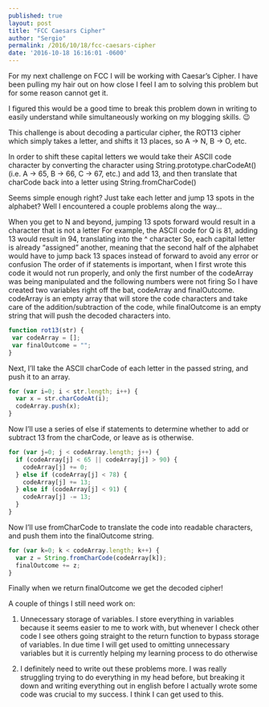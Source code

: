 ```yaml
---
published: true
layout: post
title: "FCC Caesars Cipher"
author: "Sergio"
permalink: /2016/10/18/fcc-caesars-cipher
date: '2016-10-18 16:16:01 -0600'
---
```


For my next challenge on FCC I will be working with Caesar’s Cipher. I have been pulling my hair out on how close I feel I am to solving this problem but for some reason cannot get it.

I figured this would be a good time to break this problem down in writing to easily understand while simultaneously working on my blogging skills. 😉

This challenge is about decoding a particular cipher, the ROT13 cipher which simply takes a letter, and shifts it 13 places, so A -> N, B -> O, etc.

In order to shift these capital letters we would take their ASCII code character by converting the character using String.prototype.charCodeAt() (i.e. A -> 65, B ->  66, C -> 67, etc.) and add 13, and then translate that charCode back into a letter using String.fromCharCode()

Seems simple enough right? Just take each letter and jump 13 spots in the alphabet? Well I encountered a couple problems along the way…

When you get to N and beyond, jumping 13 spots forward would result in a character that is not a letter
For example, the ASCII code for Q is 81, adding 13 would result in 94, translating into the ^ character
So, each capital letter is already “assigned” another, meaning that the second half of the alphabet would have to jump back 13 spaces instead of forward to avoid any error or confusion
The order of if statements is important, when I first wrote this code it would not run properly, and only the first number of the codeArray was being manipulated and the following numbers were not firing
So I have created two variables right off the bat, codeArray and finalOutcome. codeArray is an empty array that will store the code characters and take care of the addition/subtraction of the code, while finalOutcome is an empty string that will push the decoded characters into.

```javascript
function rot13(str) {
 var codeArray = [];
 var finalOutcome = "";
}
 ```

Next, I’ll take the ASCII charCode of each letter in the passed string, and push it to an array.

```javascript
for (var i=0; i < str.length; i++) {
  var x = str.charCodeAt(i);
  codeArray.push(x);
}
```

Now I’ll use a series of else if statements to determine whether to add or subtract 13 from the charCode, or leave as is otherwise.

```javascript
for (var j=0; j < codeArray.length; j++) {
  if (codeArray[j] < 65 || codeArray[j] > 90) {
    codeArray[j] += 0;
  } else if (codeArray[j] < 78) {
    codeArray[j] += 13;
  } else if (codeArray[j] < 91) {
    codeArray[j] -= 13;
  }
}
```

Now I’ll use fromCharCode to translate the code into readable characters, and push them into the finalOutcome string.

```javascript
for (var k=0; k < codeArray.length; k++) {
  var z = String.fromCharCode(codeArray[k]);
  finalOutcome += z;
}
```
Finally when we return finalOutcome we get the decoded cipher!

A couple of things I still need work on:

1. Unnecessary storage of variables. I store everything in variables because it seems easier to me to work with, but whenever I check other code I see others going straight to the return function to bypass storage of variables. In due time I will get used to omitting unnecessary variables but it is currently helping my learning process to do otherwise

2. I definitely need to write out these problems more. I was really struggling trying to do everything in my head before, but breaking it down and writing everything out in english before I actually wrote some code was crucial to my success. I think I can get used to this.
